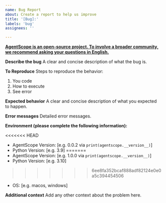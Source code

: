 ```yaml
---
name: Bug Report
about: Create a report to help us improve
title: '[Bug]:'
labels: 'bug'
assignees: ''

---
```


**<u>AgentScope is an open-source project. To involve a broader community, we recommend asking your questions in English.</u>**

**Describe the bug**
A clear and concise description of what the bug is.

**To Reproduce**
Steps to reproduce the behavior:

1. You code
2. How to execute
3. See error

**Expected behavior**
A clear and concise description of what you expected to happen.

**Error messages**
Detailed error messages.

**Environment (please complete the following information):**

<<<<<<< HEAD
- AgentScope Version: [e.g. 0.0.2 via `print(agentscope.__version__)`]
- Python Version: [e.g. 3.9]
=======
- AgentScope Version: [e.g. 1.0.0 via `print(agentscope.__version__)`]
- Python Version: [e.g. 3.10]
>>>>>>> 6ee8fa352bcaf888adf82124e0e0a5c394454506
- OS: [e.g. macos, windows]

**Additional context**
Add any other context about the problem here.
